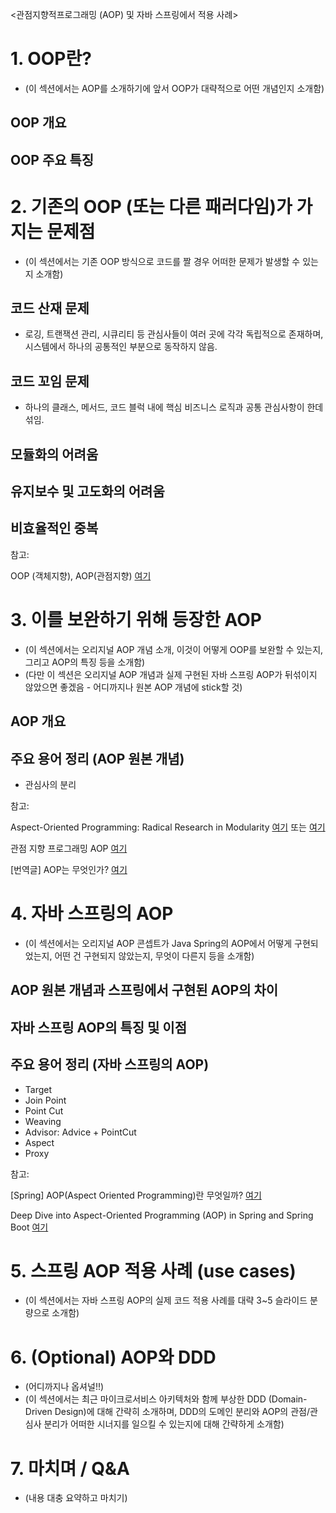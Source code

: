 <관점지향적프로그래밍 (AOP) 및 자바 스프링에서 적용 사례>

# 1. OOP란?
- (이 섹션에서는 AOP를 소개하기에 앞서 OOP가 대략적으로 어떤 개념인지 소개함)
## OOP 개요
## OOP 주요 특징

# 2. 기존의 OOP (또는 다른 패러다임)가 가지는 문제점
- (이 섹션에서는 기존 OOP 방식으로 코드를 짤 경우 어떠한 문제가 발생할 수 있는지 소개함)
## 코드 산재 문제
- 로깅, 트랜잭션 관리, 시큐리티 등 관심사들이 여러 곳에 각각 독립적으로 존재하며, 시스템에서 하나의 공통적인 부분으로 동작하지 않음.
## 코드 꼬임 문제
- 하나의 클래스, 메서드, 코드 블럭 내에 핵심 비즈니스 로직과 공통 관심사항이 한데 섞임.
## 모듈화의 어려움
## 유지보수 및 고도화의 어려움
## 비효율적인 중복


참고: 

OOP (객체지향), AOP(관점지향) [여기](https://greendreamtrre.tistory.com/601) 

# 3. 이를 보완하기 위해 등장한 AOP
- (이 섹션에서는 오리지널 AOP 개념 소개, 이것이 어떻게 OOP를 보완할 수 있는지, 그리고 AOP의 특징 등을 소개함)
- (다만 이 섹션은 오리지널 AOP 개념과 실제 구현된 자바 스프링 AOP가 뒤섞이지 않았으면 좋겠음 - 어디까지나 원본 AOP 개념에 stick할 것)
## AOP 개요
## 주요 용어 정리 (AOP 원본 개념)
- 관심사의 분리


참고: 

Aspect-Oriented Programming: Radical Research in Modularity [여기](https://www.usenix.org/legacy/events/sec06/tech/slides/kiczales.pdf) 또는 [여기](https://www.usenix.org/conference/15th-usenix-security-symposium/aspect-oriented-programming-radical-research-modularity) 

관점 지향 프로그래밍 AOP [여기](https://blog.metafor.kr/142) 

[번역글] AOP는 무엇인가? [여기](https://sas-study.tistory.com/409) 

# 4. 자바 스프링의 AOP
- (이 섹션에서는 오리지널 AOP 콘셉트가 Java Spring의 AOP에서 어떻게 구현되었는지, 어떤 건 구현되지 않았는지, 무엇이 다른지 등을 소개함)
## AOP 원본 개념과 스프링에서 구현된 AOP의 차이
## 자바 스프링 AOP의 특징 및 이점
## 주요 용어 정리 (자바 스프링의 AOP)
- Target
- Join Point
- Point Cut
- Weaving
- Advisor: Advice + PointCut
- Aspect
- Proxy


참고:

[Spring] AOP(Aspect Oriented Programming)란 무엇일까? [여기](https://devlog-wjdrbs96.tistory.com/398) 

Deep Dive into Aspect-Oriented Programming (AOP) in Spring and Spring Boot [여기](https://naveen-metta.medium.com/deep-dive-into-aspect-oriented-programming-aop-in-spring-and-spring-boot-afcb29141cbd) 

# 5. 스프링 AOP 적용 사례 (use cases)
- (이 섹션에서는 자바 스프링 AOP의 실제 코드 적용 사례를 대략 3~5 슬라이드 분량으로 소개함)

# 6. (Optional) AOP와 DDD
- (어디까지나 옵셔널!!)
- (이 섹션에서는 최근 마이크로서비스 아키텍처와 함께 부상한 DDD (Domain-Driven Design)에 대해 간략히 소개하며, DDD의 도메인 분리와 AOP의 관점/관심사 분리가 어떠한 시너지를 일으킬 수 있는지에 대해 간략하게 소개함)

# 7. 마치며 / Q&A
- (내용 대충 요약하고 마치기)

